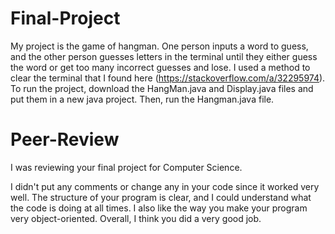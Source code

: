 # Final-Project
My project is the game of hangman. One person inputs a word to guess, and the other person guesses letters in the terminal until they either guess the word or get too many incorrect guesses and lose. I used a method to clear the terminal that I found here (https://stackoverflow.com/a/32295974).
To run the project, download the HangMan.java and Display.java files and put them in a new java project. Then, run the Hangman.java file.


# Peer-Review

I was reviewing your final project for Computer Science.

I didn't put any comments or change any in your code since it worked very well. The structure of your program is clear, and I could understand what the code is doing at all times. I also like the way you make your program very object-oriented. Overall, I think you did a very good job.
